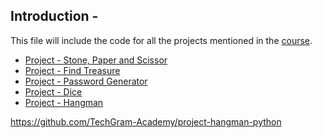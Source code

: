 ## Introduction -
This file will include the code for all the projects mentioned in the <a href='https://udemy.com/course/complete-python-in-hindi'> course</a>. 
- <a href="https://github.com/TechGram-Academy/Rock-Paper-Scissor-Python/blob/main/code.py"> Project - Stone, Paper and Scissor</a> 
- <a href="https://github.com/TechGram-Academy/project-find-treasure/blob/main/code.py"> Project - Find Treasure</a> 
- <a href="https://github.com/TechGram-Academy/project-password-generator-python/blob/main/code.py"> Project - Password Generator</a> 
- <a href="https://github.com/TechGram-Academy/project-dice"> Project - Dice</a> 
- <a href="https://github.com/TechGram-Academy/project-hangman-python"> Project - Hangman</a> 


https://github.com/TechGram-Academy/project-hangman-python






